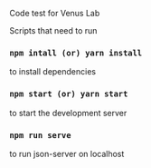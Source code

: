 Code test for Venus Lab

Scripts that need to run


### `npm intall (or) yarn install`

to install dependencies


### `npm start (or) yarn start`

to start the development server


### `npm run serve`

to run json-server on localhost
